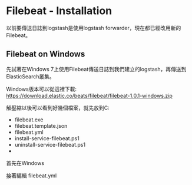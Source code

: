# Filebeat - Installation

以前要傳送日誌到logstash是使用logstash forwarder，現在都已經改用新的Filebeat。



## Filebeat on Windows

先試著在Windows 7上使用Filebeat傳送日誌到我們建立的logstash，再傳送到ElasticSearch叢集。

Windows版本可以從這裡下載:
https://download.elastic.co/beats/filebeat/filebeat-1.0.1-windows.zip

解壓縮以後可以看到好幾個檔案，就先放到C:

* filebeat.exe
* filebeat.template.json
* filebeat.yml
* install-service-filebeat.ps1
* uninstall-service-filebeat.ps1
* 

首先在Windows

接著編輯 filebeat.yml

